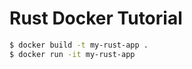 Rust Docker Tutorial
=====================


```bash
$ docker build -t my-rust-app .
$ docker run -it my-rust-app
```